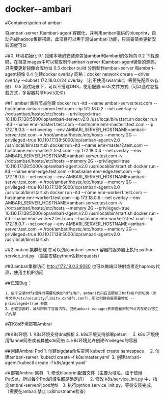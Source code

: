 # docker--ambari
#Containerization of ambari

 将ambari-server 和ambari-agent 容器化，并利用ambari提供的blueprint，自动完成hadoop集群搭建。此项目可以用于测试ambari 功能，只需要简单更新安装源就可以

##0. 环境初始化
    0.1 搭建本地的安装源包括ambari和ambari的依赖包
    0.2 下载源码，在目录images中可以获取制作ambari-server 和ambari-agent镜像的源码，只需要更新镜像仓库地址
    0.3 docker build 分别制作ambari-server 和ambari-agent镜像
    0.4 创建docker overlay 网络：docker network create --driver overlay --subnet 172.18.0.0/24 overlay （若不使用swarmkit，需要先配置kv存储）
    0.5 测试场景下，可以不搭建DNS，使用配置hosts文件方式（可以通过卷挂载方式，多容器共享hosts文件）


##1. ambari 集群节点创建
     docker run -itd --name ambari-server.test.com --hostname ambari-server.test.com --ip 172.18.0.2 --net overlay -v /root/ambari/hosts:/etc/hosts --privileged=true 10.110.17.138:5000/iop/ambari-server:v2.0 /usr/local/bin/start.sh
     docker run -itd --name emr-master1.test.com --hostname emr-master1.test.com --ip 172.18.0.3 --net overlay --env AMBARI_SERVER_HOSTNAME=ambari-server.test.com -v /root/ambari/hosts:/etc/hosts --memory 2G   --privileged=true 10.110.17.138:5000/iop/ambari-agent:v2.0 /usr/local/bin/start.sh
     docker run -itd --name emr-master2.test.com --hostname emr-master2.test.com --ip 172.18.0.4 --net overlay --env AMBARI_SERVER_HOSTNAME=ambari-server.test.com -v /root/ambari/hosts:/etc/hosts  --memory 2G      --privileged=true 10.110.17.138:5000/iop/ambari-agent:v2.0 /usr/local/bin/start.sh
     docker run -itd --name emr-edge.test.com --hostname emr-edge.test.com --ip 172.18.0.5 --net overlay --env AMBARI_SERVER_HOSTNAME=ambari-server.test.com -v /root/ambari/hosts:/etc/hosts --memory 2G    --privileged=true  10.110.17.138:5000/iop/ambari-agent:v2.0 /usr/local/bin/start.sh
     docker run -itd --name emr-worker1.test.com --hostname emr-worker1.test.com --ip 172.18.0.6 --net overlay --env AMBARI_SERVER_HOSTNAME=ambari-server.test.com -v /root/ambari/hosts:/etc/hosts  --memory 2G  --privileged=true 10.110.17.138:5000/iop/ambari-agent:v2.0 /usr/local/bin/start.sh
     docker run -itd --name emr-worker2.test.com --hostname emr-worker2.test.com --ip 172.18.0.7 --net overlay --env AMBARI_SERVER_HOSTNAME=ambari-server.test.com -v /root/ambari/hosts:/etc/hosts  --memory 2G   --privileged=true 10.110.17.138:5000/iop/ambari-agent:v2.0 /usr/local/bin/start.sh


##2.ambari 集群创建
     在可以访问ambari-server 容器的服务器上执行 python service_init.py （需要安装python依赖requests）


##3.ambari集群访问
     http://172.18.0.2:8080  也可以做端口映射或者走haproxy代理，使用主机IP访问

##已知Bug：

    1、由于安装hdfs组件时需要切换到hdfs用户，ambari代码应该限制了hdfs用户的切换（参考文件/etc/security/limits.d/hdfs.conf），所以创建容器需要增加 --privileged=true 参数
    2、创建容器时，虽然限制了容器内存，但是ambari manager界面查看到的节点内存仍为宿主机内存
   
#在K8s环境部署Ambrai


##K8s环境:
      1. K8s环境支持dns解析
      2. k8s环境支持部署petset
      3. k8s 环境使用flannel网络或者其他sdn网络
      4. k8s环境允许创建Privileged的容器

##创建Ambrai Pod
     1. 创建bigdata命名空间 kubectl create namespace
     2. 创建ambari-server:'kubectl create -f k8s/master.yaml'
     3. 创建ambari-agent:'kubectl create -f k8s/agent.yaml'

##部署Ambrai 集群
     1.  修改blueprint配置文件（主要为域名，由于使用PetSet，所以每个Pod的域名都是确定的）
     2.  修改 k8s/service_init.py 中，指定ambrai-server的pod地址
     3.  执行python  service_init.py，等待安装完成，（需要在ambari 禁止 ip和hostname检查）

